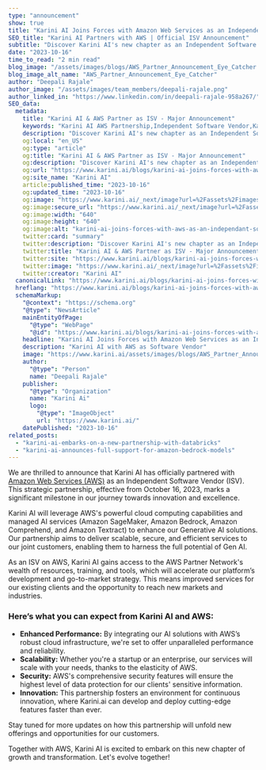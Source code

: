 ```yaml
---
type: "announcement"
show: true
title: "Karini AI Joins Forces with Amazon Web Services as an Independent Software Vendor"
SEO_title: "Karini AI Partners with AWS | Official ISV Announcement"
subtitle: "Discover Karini AI's new chapter as an Independent Software Vendor (ISV) with Amazon Web Services. A milestone in AI innovation and cloud computing synergy."
date: "2023-10-16"
time_to_read: "2 min read"
blog_image: "/assets/images/blogs/AWS_Partner_Announcement_Eye_Catcher.png"
blog_image_alt_name: "AWS_Partner_Announcement_Eye_Catcher"
author: "Deepali Rajale"
author_image: "/assets/images/team_members/deepali-rajale.png"
author_linked_in: "https://www.linkedin.com/in/deepali-rajale-958a267/"
SEO_data:
  metadata:
    title: "Karini AI & AWS Partner as ISV - Major Announcement"
    keywords: "Karini AI AWS Partnership,Independent Software Vendor,Karini AI Announcement,AWS ISV Collaboration,Cloud AI Solutions,Generative AI Solutions"
    description: "Discover Karini AI's new chapter as an Independent Software Vendor (ISV) with Amazon Web Services. A milestone in AI innovation and cloud computing synergy."
    og:local: "en_US"
    og:type: "article"
    og:title: "Karini AI & AWS Partner as ISV - Major Announcement"
    og:description: "Discover Karini AI's new chapter as an Independent Software Vendor (ISV) with Amazon Web Services. A milestone in AI innovation and cloud computing synergy."
    og:url: "https://www.karini.ai/blogs/karini-ai-joins-forces-with-aws-as-an-independant-software-vendor"
    og:site_name: "Karini AI"
    article:published_time: "2023-10-16"
    og:updated_time: "2023-10-16"
    og:image: "https://www.karini.ai/_next/image?url=%2Fassets%2Fimages%2Fblogs%2FAWS_Partner_Announcement_Eye_Catcher.png&w=640&q=75"
    og:image:secure_url: "https://www.karini.ai/_next/image?url=%2Fassets%2Fimages%2Fblogs%2FAWS_Partner_Announcement_Eye_Catcher.png&w=640&q=75"
    og:image:width: "640"
    og:image:height: "640"
    og:image:alt: "karini-ai-joins-forces-with-aws-as-an-independant-software-vendor"
    twitter:card: "summary"
    twitter:description: "Discover Karini AI's new chapter as an Independent Software Vendor (ISV) with Amazon Web Services. A milestone in AI innovation and cloud computing synergy."
    twitter:title: "Karini AI & AWS Partner as ISV - Major Announcement"
    twitter:site: "https://www.karini.ai/blogs/karini-ai-joins-forces-with-aws-as-an-independant-software-vendor"
    twitter:image: "https://www.karini.ai/_next/image?url=%2Fassets%2Fimages%2Fblogs%2FAWS_Partner_Announcement_Eye_Catcher.png&w=640&q=75"
    twitter:creator: "Karini AI"
  canonicalLink: "https://www.karini.ai/blogs/karini-ai-joins-forces-with-aws-as-an-independant-software-vendor"
  hreflang: "https://www.karini.ai/blogs/karini-ai-joins-forces-with-aws-as-an-independant-software-vendor"
  schemaMarkup:
    "@context": "https://schema.org"
    "@type": "NewsArticle"
    mainEntityOfPage:
      "@type": "WebPage"
      "@id": "https://www.karini.ai/blogs/karini-ai-joins-forces-with-aws-as-an-independant-software-vendor"
    headline: "Karini AI Joins Forces with Amazon Web Services as an Independent Software Vendor"
    description: "Karini AI with AWS as Software Vendor"
    image: "https://www.karini.ai/assets/images/blogs/AWS_Partner_Announcement_Eye_Catcher.png"
    author:
      "@type": "Person"
      name: "Deepali Rajale"
    publisher:
      "@type": "Organization"
      name: "Karini Ai"
      logo:
        "@type": "ImageObject"
        url: "https://www.karini.ai/"
    datePublished: "2023-10-16"
related_posts:
  - "karini-ai-embarks-on-a-new-partnership-with-databricks"
  - "karini-ai-announces-full-support-for-amazon-bedrock-models"
---
```


We are thrilled to announce that Karini AI has officially partnered with [Amazon Web Services (AWS)](http://aws.amazon.com) as an Independent Software Vendor (ISV). This strategic partnership, effective from October 16, 2023, marks a significant milestone in our journey towards innovation and excellence.

Karini AI will leverage AWS's powerful cloud computing capabilities and managed AI services (Amazon SageMaker, Amazon Bedrock, Amazon Comprehend, and Amazon Textract) to enhance our Generative AI solutions. Our partnership aims to deliver scalable, secure, and efficient services to our joint customers, enabling them to harness the full potential of Gen AI.

As an ISV on AWS, Karini AI gains access to the AWS Partner Network's wealth of resources, training, and tools, which will accelerate our platform’s development and go-to-market strategy. This means improved services for our existing clients and the opportunity to reach new markets and industries.

### Here’s what you can expect from Karini AI and AWS:

- **Enhanced Performance:** By integrating our AI solutions with AWS’s robust cloud infrastructure, we're set to offer unparalleled performance and reliability.
- **Scalability:** Whether you're a startup or an enterprise, our services will scale with your needs, thanks to the elasticity of AWS.
- **Security:** AWS's comprehensive security features will ensure the highest level of data protection for our clients' sensitive information.
- **Innovation:** This partnership fosters an environment for continuous innovation, where Karini.ai can develop and deploy cutting-edge features faster than ever.

Stay tuned for more updates on how this partnership will unfold new offerings and opportunities for our customers.

Together with AWS, Karini AI is excited to embark on this new chapter of growth and transformation. Let's evolve together!
